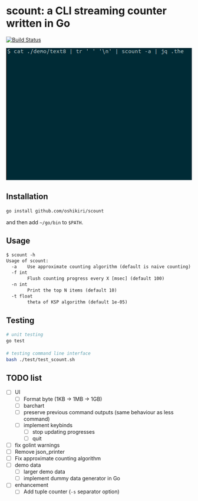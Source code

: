 scount: a CLI streaming counter written in Go
==========

[![Build Status](https://travis-ci.org/oshikiri/scount.svg?branch=master)](https://travis-ci.org/oshikiri/scount)

![demo animation: approximate count using text8](demo/demo-text8-approximate-count.gif)


## Installation
```sh
go install github.com/oshikiri/scount
```

and then add `~/go/bin` to `$PATH`.


## Usage
```
$ scount -h
Usage of scount:
  -a    Use approximate counting algorithm (default is naive counting)
  -f int
        Flush counting progress every X [msec] (default 100)
  -n int
        Print the top N items (default 10)
  -t float
        theta of KSP algorithm (default 1e-05)
```


## Testing
```sh
# unit testing
go test

# testing command line interface
bash ./test/test_scount.sh
```

## TODO list
- [ ] UI
    - [ ] Format byte (1KB -> 1MB -> 1GB)
    - [ ] barchart
    - [ ] preserve previous command outputs (same behaviour as less command)
    - [ ] implement keybinds
        - [ ] stop updating progresses
        - [ ] quit
- [ ] fix golint warnings
- [ ] Remove json_printer
- [ ] Fix approximate counting algorithm
- [ ] demo data
    - [ ] larger demo data
    - [ ] implement dummy data generator in Go
- [ ] enhancement
    - [ ] Add tuple counter (`-s` separator option)
